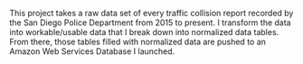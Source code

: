 This project takes a raw data set of every traffic collision report recorded by the San Diego Police Department from 2015 to present. I transform the data into workable/usable data that I break down into normalized data tables. From there, those tables filled with normalized data are pushed to an Amazon Web Services Database I launched.
